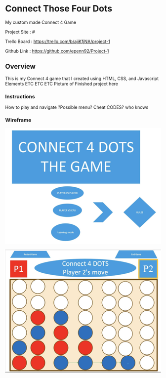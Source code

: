 # Connect Those Four Dots
My custom made Connect 4 Game

Project Site : #     

Trello Board : <https://trello.com/b/ajjKfjNA/project-1>     

Github Link : <https://github.com/epenn92/Project-1>  


## Overview
This is my Connect 4 game that I created using HTML, CSS, and Javascript Elements
ETC ETC ETC
Picture of Finished project here

### Instructions
How to play and navigate ?Possible menu? Cheat CODES? who knows

### Wireframe
![Connect 4 Wireframe](/Pictures/WireFrame-Final1.jpg)   

![Connect 4 WireFrame pt2](/Pictures/WireFrame-Final2.jpg)






